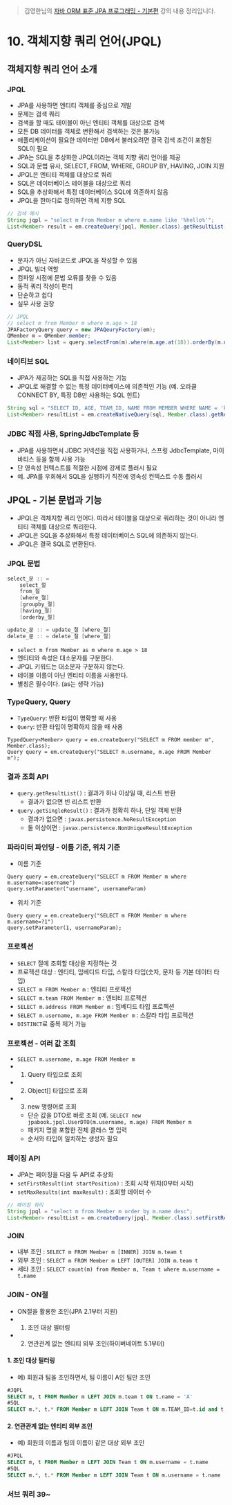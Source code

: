 > 김영한님의 [자바 ORM 표준 JPA 프로그래밍 - 기본편](https://www.inflearn.com/course/ORM-JPA-Basic) 강의 내용 정리입니다.
 
# 10. 객체지향 쿼리 언어(JPQL)
## 객체지향 쿼리 언어 소개
### JPQL
- JPA를 사용하면 엔티티 객체를 중심으로 개발
- 문제는 검색 쿼리
- 검색을 할 때도 테이블이 아닌 엔티티 객체를 대상으로 검색
- 모든 DB 데이터를 객체로 변환해서 검색하는 것은 불가능
- 애플리케이션이 필요한 데이터만 DB에서 불러오려면 결국 검색 조건이 포함된 SQL이 필요
- JPA는 SQL을 추상화한 JPQL이라는 객체 지향 쿼리 언어를 제공
- SQL과 문법 유사, SELECT, FROM, WHERE, GROUP BY, HAVING, JOIN 지원
- JPQL은 엔티티 객체를 대상으로 쿼리
- SQL은 데이터베이스 테이블을 대상으로 쿼리
- SQL을 추상화해서 특정 데이터베이스 SQL에 의존하지 않음
- JPQL을 한마디로 정의하면 객체 지향 SQL
```java
// 검색 예시
String jqpl = "select m From Member m where m.name like '%hello%'";
List<Member> result = em.createQuery(jpql, Member.class).getResultList();
```
### QueryDSL
- 문자가 아닌 자바코드로 JPQL을 작성할 수 있음
- JPQL 빌더 역할
- 컴파일 시점에 문법 오류를 찾을 수 있음
- 동적 쿼리 작성이 편리
- 단순하고 쉽다
- 실무 사용 권장
```java
// JPQL
// select m from Member m where m.age > 18
JPAFactoryQuery query = new JPAQeuryFactory(em);
QMember m = QMember.member;
List<Member> list = query.selectFrom(m).where(m.age.at(18)).orderBy(m.name.desc()).fetch();
```
### 네이티브 SQL
- JPA가 제공하는 SQL을 직접 사용하는 기능
- JPQL로 해결할 수 없는 특정 데이터베이스에 의존적인 기능 (예. 오라클 CONNECT BY, 특정 DB만 사용하는 SQL 힌트)
```java
String sql = "SELECT ID, AGE, TEAM_ID, NAME FROM MEMBER WHERE NAME = 'kim'";
List<Member> resultList = em.createNativeQuery(sql, Member.class).getResultList();
```
### JDBC 직접 사용, SpringJdbcTemplate 등
- JPA를 사용하면서 JDBC 커넥션을 직접 사용하거나, 스프링 JdbcTemplate, 마이바티스 등을 함께 사용 가능
- 단 영속성 컨텍스트를 적절한 시점에 강제로 플러시 필요
- 예. JPA를 우회해서 SQL을 실행하기 직전에 영속성 컨텍스트 수동 플러시


## JPQL - 기본 문법과 기능
- JPQL은 객체지향 쿼리 언어다. 따라서 테이블을 대상으로 쿼리하는 것이 아니라 엔티티 객체를 대상으로 쿼리한다.
- JPQL은 SQL을 추상화해서 특정 데이터베이스 SQL에 의존하지 않는다.
- JPQL은 결국 SQL로 변환된다.
### JPQL 문법
```java
select_문 :: = 
    select_절
    from_절
    [where_절]
    [groupby_절]
    [having_절]
    [orderby_절]

update_문 :: = update_절 [where_절]
delete_문 :: = delete_절 [where_절]
```
- `select m from Member as m where m.age > 18`
- 엔티티와 속성은 대소문자를 구분한다.
- JPQL 키워드는 대소문자 구분하지 않는다.
- 테이블 이름이 아닌 엔티티 이름을 사용한다.
- 별칭은 필수이다. (as는 생략 가능)

### TypeQuery, Query
- `TypeQuery`: 반환 타입이 명확할 때 사용
- `Query`: 반환 타입이 명확하지 않을 때 사용
```
TypedQuery<Member> query = em.createQuery("SELECT m FROM member m", Member.class);
Query query = em.createQuery("SELECT m.username, m.age FROM Member m");
```

### 결과 조회 API
- `query.getResultList()` : 결과가 하나 이상일 때, 리스트 반환
  - 결과가 없으면 빈 리스트 반환
- `query.getSingleResult()` : 결과가 정확히 하나, 단일 객체 반환
  - 결과가 없으면 : `javax.persistence.NoResultException`
  - 둘 이상이면 : `javax.persistence.NonUniqueResultException`

### 파라미터 파인딩 - 이름 기준, 위치 기준
- 이름 기준
```
Query query = em.createQuery("SELECT m FROM Member m where m.username=:username")
query.setParameter("username", usernameParam)
```
- 위치 기준
```
Query query = em.createQuery("SELECT m FROM Member m where m.username=?1")
query.setParameter(1, usernameParam);
```

### 프로젝션
- `SELECT` 절에 조회할 대상을 지정하는 것
- 프로젝션 대상 : 엔티티, 임베디드 타입, 스칼라 타입(숫자, 문자 등 기본 데이터 타입)
- `SELECT m FROM Member m` : 엔티티 프로젝션
- `SELECT m.team FROM Member m` : 엔티티 프로젝션
- `SELECT m.address FROM Member m` : 임베디드 타입 프로젝션
- `SELECT m.username, m.age FROM Member m` : 스칼라 타입 프로젝션
- `DISTINCT`로 중복 제거 가능

### 프로젝션 - 여러 값 조회
- `SELECT m.username, m.age FROM Member m`
- 1. Query 타입으로 조회
- 2. Object[] 타입으로 조회
- 3. new 명령어로 조회
  - 단순 값을 DTO로 바로 조회 (예. `SELECT new jpabook.jpql.UserDTO(m.username, m.age) FROM Member m`
  - 패키지 명을 포함한 전체 클래스 명 입력
  - 순서와 타입이 일치하는 생성자 필요

### 페이징 API
- JPA는 페이징을 다음 두 API로 추상화
- `setFirstResult(int startPosition)` : 조회 시작 위치(0부터 시작)
- `setMaxResults(int maxResult)` : 조회할 데이터 수
```java
// 페이징 쿼리
String jpql = "select m from Member m order by m.name desc";
List<Member> resultList = em.createQuery(jpql, Member.class).setFirstResult(10).setMaxResults(20).getResultList();
```

### JOIN
- 내부 조인 : `SELECT m FROM Member m [INNER] JOIN m.team t`
- 외부 조인 : `SELECT m FROM Member m LEFT [OUTER] JOIN m.team t`
- 세타 조인 : `SELECT count(m) from Member m, Team t where m.username = t.name`

### JOIN - ON절
- ON절을 활용한 조인(JPA 2.1부터 지원)
- 1. 조인 대상 필터링
- 2. 연관관계 없는 엔티티 외부 조인(하이버네이트 5.1부터)

#### 1. 조인 대상 필터링
- 예) 회원과 팀을 조인하면서, 팀 이름이 A인 팀만 조인
```SQL
#JQPL
SELECT m, t FROM Member m LEFT JOIN m.team t ON t.name = 'A'
#SQL
SELECT m.*, t.* FROM Member m LEFT JOIN Team t ON m.TEAM_ID=t.id and t.name='A'
```
#### 2. 연관관계 없는 엔티티 외부 조인
- 예) 회원의 이름과 팀의 이름이 같은 대상 외부 조인
```SQL
#JPQL
SELECT m, t FROM Member m LEFT JOIN Team t ON m.username = t.name
#SQL
SELECT m.*, t.* FROM Member m LEFT JOIN Team t ON m.username = t.name
```

### 서브 쿼리 39~
